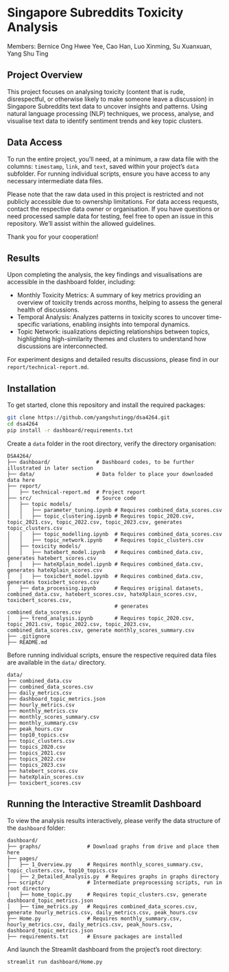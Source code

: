 # Singapore Subreddits Toxicity Analysis  
Members: Bernice Ong Hwee Yee, Cao Han, Luo Xinming, Su Xuanxuan, Yang Shu Ting

## Project Overview
This project focuses on analysing toxicity (content that is rude, disrespectful, or otherwise likely to make someone leave a discussion) in Singapore Subreddits text data to uncover insights and patterns. Using natural language processing (NLP) techniques, we process, analyse, and visualise text data to identify sentiment trends and key topic clusters.

## Data Access
To run the entire project, you’ll need, at a minimum, a raw data file with the columns: `timestamp`, `link`, and `text`, saved within your project’s `data` subfolder. For running individual scripts, ensure you have access to any necessary intermediate data files.

Please note that the raw data used in this project is restricted and not publicly accessible due to ownership limitations. For data access requests, contact the respective data owner or organisation. If you have questions or need processed sample data for testing, feel free to open an issue in this repository. We’ll assist within the allowed guidelines.

Thank you for your cooperation!

## Results
Upon completing the analysis, the key findings and visualisations are accessible in the dashboard folder, including:

- Monthly Toxicity Metrics: A summary of key metrics providing an overview of toxicity trends across months, helping to assess the general health of discussions.
- Temporal Analysis: Analyzes patterns in toxicity scores to uncover time-specific variations, enabling insights into temporal dynamics.
- Topic Network: isualizations depicting relationships between topics, highlighting high-similarity themes and clusters to understand how discussions are interconnected.

For experiment designs and detailed results discussions, please find in our `report/technical-report.md`.

## Installation
To get started, clone this repository and install the required packages:

```bash
git clone https://github.com/yangshutingg/dsa4264.git
cd dsa4264
pip install -r dashboard/requirements.txt
```
Create a `data` folder in the root directory, verify the directory organisation:

```plaintext
DSA4264/
├── dashboard/               # Dashboard codes, to be further illustrated in later section
├── data/                    # Data folder to place your downloaded data here
├── report/                  
│   ├── technical-report.md  # Project report
├── src/                     # Source code 
│   ├── topic models/
│   │   ├── parameter_tuning.ipynb # Requires combined_data_scores.csv
│   │   ├── topic_clustering.ipynb # Requires topic_2020.csv, topic_2021.csv, topic_2022.csv, topic_2023.csv, generates topic_clusters.csv
│   │   ├── topic_modelling.ipynb  # Requires combined_data_scores.csv
│   │   ├── topic_network.ipynb    # Requires topic_clusters.csv
│   ├── toxicity models/
│   │   ├── hatebert_model.ipynb   # Requires combined_data.csv, generates hatebert_scores.csv
│   │   ├── hateXplain_model.ipynb # Requires combined_data.csv, generates hateXplain_scores.csv
│   │   ├── toxicbert_model.ipynb  # Requires combined_data.csv, generates toxicbert_scores.csv
│   ├── data_processing.ipynb      # Requires original datasets, combined_data.csv, hatebert_scores.csv, hateXplain_scores.csv, toxicbert_scores.csv,
                                   # generates combined_data_scores.csv
│   ├── trend_analysis.ipynb       # Requires topic_2020.csv, topic_2021.csv, topic_2022.csv, topic_2023.csv, combined_data_scores.csv, generate monthly_scores_summary.csv
├── .gitignore              
├── README.md                
```
Before running individual scripts, ensure the respective required data files are available in the `data/` directory.

```plaintext
data/
├── combined_data.csv
├── combined_data_scores.csv
├── daily_metrics.csv
├── dashboard_topic_metrics.json
├── hourly_metrics.csv
├── monthly_metrics.csv
├── monthly_scores_summary.csv
├── monthly_summary.csv
├── peak_hours.csv
├── top10_topics.csv
├── topic_clusters.csv
├── topics_2020.csv
├── topics_2021.csv
├── topics_2022.csv
├── topics_2023.csv
├── hatebert_scores.csv
├── hateXplain_scores.csv
├── toxicbert_scores.csv
```
## Running the Interactive Streamlit Dashboard

To view the analysis results interactively, please verify the data structure of the `dashboard` folder:

```plaintext
dashboard/
├── graphs/               # Download graphs from drive and place them here
├── pages/                
│   ├── 1_Overview.py     # Requires monthly_scores_summary.csv, topic_clusters.csv, top10_topics.csv
│   ├── 2_Detailed_Analysis.py  # Requires graphs in graphs directory
├── scripts/              # Intermediate preprocessing scripts, run in root directory
│   ├── home_topic.py     # Requires topic_clusters.csv, generate dashboard_topic_metrics.json
│   ├── time_metrics.py   # Requires combined_data_scores.csv, generate hourly_metrics.csv, daily_metrics.csv, peak_hours.csv
├── Home.py               # Requires monthly_summary.csv, hourly_metrics.csv, daily_metrics.csv, peak_hours.csv, dashboard_topic_metrics.json
├── requirements.txt      # Ensure packages are installed
```

And launch the Streamlit dashboard from the project’s root directory:

```bash
streamlit run dashboard/Home.py
```
